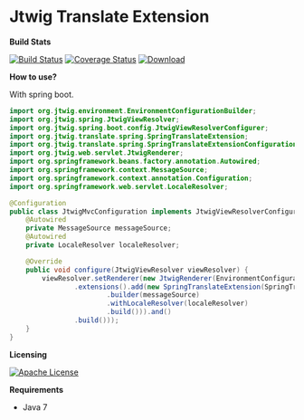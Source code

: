 # Jtwig Translate Extension

**Build Stats**

[![Build Status](https://travis-ci.org/jtwig/jtwig-spring-translate-extension.svg?branch=master)](https://travis-ci.org/jtwig/jtwig-spring-translate-extension)
[![Coverage Status](https://coveralls.io/repos/jtwig/jtwig-spring-translate-extension/badge.svg?branch=master&service=github)](https://coveralls.io/github/jtwig/jtwig-spring-translate-extension?branch=master)
[![Download](https://api.bintray.com/packages/jtwig/maven/jtwig-spring-translate-extension/images/download.svg) ](https://bintray.com/jtwig/maven/jtwig-spring-translate-extension/_latestVersion)

**How to use?**

With spring boot.

```java
import org.jtwig.environment.EnvironmentConfigurationBuilder;
import org.jtwig.spring.JtwigViewResolver;
import org.jtwig.spring.boot.config.JtwigViewResolverConfigurer;
import org.jtwig.translate.spring.SpringTranslateExtension;
import org.jtwig.translate.spring.SpringTranslateExtensionConfiguration;
import org.jtwig.web.servlet.JtwigRenderer;
import org.springframework.beans.factory.annotation.Autowired;
import org.springframework.context.MessageSource;
import org.springframework.context.annotation.Configuration;
import org.springframework.web.servlet.LocaleResolver;

@Configuration
public class JtwigMvcConfiguration implements JtwigViewResolverConfigurer {
    @Autowired
    private MessageSource messageSource;
    @Autowired
    private LocaleResolver localeResolver;

    @Override
    public void configure(JtwigViewResolver viewResolver) {
        viewResolver.setRenderer(new JtwigRenderer(EnvironmentConfigurationBuilder.configuration()
                .extensions().add(new SpringTranslateExtension(SpringTranslateExtensionConfiguration
                        .builder(messageSource)
                        .withLocaleResolver(localeResolver)
                        .build())).and()
                .build()));
    }
}

```

**Licensing**

[![Apache License](https://img.shields.io/hexpm/l/plug.svg?maxAge=2592000)]()

**Requirements**

- Java 7
